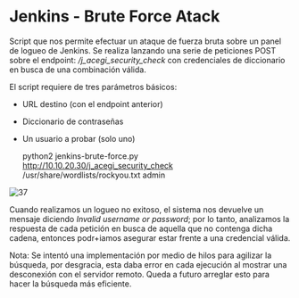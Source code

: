 # Jenkins - Brute Force Atack

Script que nos permite efectuar un ataque de fuerza bruta sobre un panel de logueo de Jenkins. Se realiza lanzando una serie de peticiones POST sobre el endpoint: */j_acegi_security_check* con credenciales de diccionario en busca de una combinación válida.

El script requiere de tres parámetros básicos:
- URL destino (con el endpoint anterior)
- Diccionario de contraseñas
- Un usuario a probar (solo uno)

	python2 jenkins-brute-force.py http://10.10.20.30/j_acegi_security_check /usr/share/wordlists/rockyou.txt admin

![37](https://user-images.githubusercontent.com/25083316/178154558-91cb3289-cf99-4c57-bf4e-e5acac6334c7.png)

Cuando realizamos un logueo no exitoso, el sistema nos devuelve un mensaje diciendo *Invalid username or password*; por lo tanto, analizamos la respuesta de cada petición en busca de aquella que no contenga dicha cadena, entonces podr+iamos asegurar estar frente a una credencial válida.

Nota: Se intentó una implementación por medio de hilos para agilizar la búsqueda, por desgracia, esta daba error en cada ejecución al mostrar una desconexión con el servidor remoto. Queda a futuro arreglar esto para hacer la búsqueda más eficiente.
